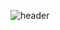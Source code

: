 ![header](https://capsule-render.vercel.app/api?type=venom&color=0:B2EBF4,100:FFD9FA&height=300&section=header&text=ByeongJun%20Im&fontSize=90&fontColor=bdbdbd)

